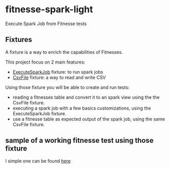 # fitnesse-spark-light
Execute Spark Job from Fitnesse tests

## Fixtures

A fixture is a way to enrich the capabilities of Fitnesses. 

This project focus on 2 main features:
- [ExecuteSparkJob](https://github.com/octo-technology-downunder/fitnesse-spark-light/blob/master/src/main/java/au/com/octo/fitnesse/fixtures/ExecuteSparkJob.java) fixture: to run spark jobs
- [CsvFile](https://github.com/octo-technology-downunder/fitnesse-spark-light/blob/master/src/main/java/au/com/octo/fitnesse/fixtures/CsvFile.java) fixture: a way to read and write CSV

Using those fixture you will be able to create and run tests:
- reading a fitnesses table and convert it to an spark view using the the CsvFile fixture.
- executing a spark job with a few basics customizations, using the ExecuteSparkJob fixture.
- use a fitnesse table as expected output of the spark job, using the same CsvFile fixture.

## sample of a working fitnesse test using those fixture

I simple one can be found [here](https://raw.githubusercontent.com/octo-technology-downunder/fitnesse-spark-light/master/fitnesse-demo/spark-job-demo.wiki)

